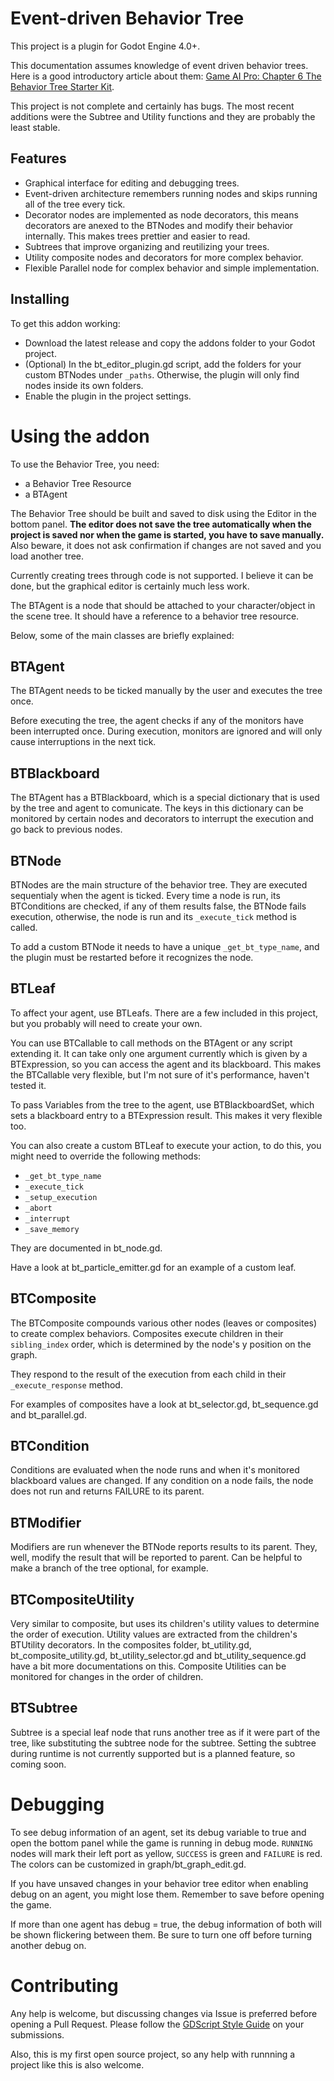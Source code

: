 # Event-driven Behavior Tree
This project is a plugin for Godot Engine 4.0+.

This documentation assumes knowledge of event driven behavior trees. Here is a good introductory article about them: [Game AI Pro: Chapter 6 The Behavior Tree Starter Kit](http://www.gameaipro.com/GameAIPro/GameAIPro_Chapter06_The_Behavior_Tree_Starter_Kit.pdf).

This project is not complete and certainly has bugs. The most recent additions were the Subtree and Utility functions and they are probably the least stable.


## Features
 - Graphical interface for editing and debugging trees.
 - Event-driven architecture remembers running nodes and skips running all of the tree every tick.
 - Decorator nodes are implemented as node decorators, this means decorators are anexed to the BTNodes and modify their behavior internally. This makes trees prettier and easier to read.
 - Subtrees that improve organizing and reutilizing your trees.
 - Utility composite nodes and decorators for more complex behavior.
 - Flexible Parallel node for complex behavior and simple implementation.


## Installing
To get this addon working:
 - Download the latest release and copy the addons folder to your Godot project.
 - (Optional) In the bt_editor_plugin.gd script, add the folders for your custom BTNodes under `_paths`. Otherwise, the plugin will only find nodes inside its own folders.
 - Enable the plugin in the project settings.


# Using the addon
To use the Behavior Tree, you need:
 - a Behavior Tree Resource
 - a BTAgent

The Behavior Tree should be built and saved to disk using the Editor in the bottom panel. **The editor does not save the tree automatically when the project is saved nor when the game is started, you have to save manually.** Also beware, it does not ask confirmation if changes are not saved and you load another tree.

Currently creating trees through code is not supported. I believe it can be done, but the graphical editor is certainly much less work.

The BTAgent is a node that should be attached to your character/object in the scene tree. It should have a reference to a behavior tree resource.

Below, some of the main classes are briefly explained:


## BTAgent
The BTAgent needs to be ticked manually by the user and executes the tree once.

Before executing the tree, the agent checks if any of the monitors have been interrupted once. During execution, monitors are ignored and will only cause interruptions in the next tick.


## BTBlackboard
The BTAgent has a BTBlackboard, which is a special dictionary that is used by the tree and agent to comunicate. The keys in this dictionary can be monitored by certain nodes and decorators to interrupt the execution and go back to previous nodes.


## BTNode
BTNodes are the main structure of the behavior tree. They are executed sequentialy when the agent is ticked. Every time a node is run, its BTConditions are checked, if any of them results false, the BTNode fails execution, otherwise, the node is run and its `_execute_tick` method is called.

To add a custom BTNode it needs to have a unique `_get_bt_type_name`, and the plugin must be restarted before it recognizes the node.


## BTLeaf
To affect your agent, use BTLeafs. There are a few included in this project, but you probably will need to create your own.

You can use BTCallable to call methods on the BTAgent or any script extending it. It can take only one argument currently which is given by a BTExpression, so you can access the agent and its blackboard. This makes the BTCallable very flexible, but I'm not sure of it's performance, haven't tested it.

To pass Variables from the tree to the agent, use BTBlackboardSet, which sets a blackboard entry to a BTExpression result. This makes it very flexible too.

You can also create a custom BTLeaf to execute your action, to do this, you might need to override the following methods:
 - `_get_bt_type_name`
 - `_execute_tick`
 - `_setup_execution`
 - `_abort`
 - `_interrupt`
 - `_save_memory`

They are documented in bt_node.gd.

Have a look at bt_particle_emitter.gd for an example of a custom leaf.


## BTComposite
The BTComposite compounds various other nodes (leaves or composites) to create complex behaviors. Composites execute children in their `sibling_index` order, which is determined by the node's y position on the graph.

They respond to the result of the execution from each child in their `_execute_response` method.

For examples of composites have a look at bt_selector.gd, bt_sequence.gd and bt_parallel.gd.


## BTCondition
Conditions are evaluated when the node runs and when it's monitored blackboard values are changed. If any condition on a node fails, the node does not run and returns FAILURE to its parent.


## BTModifier
Modifiers are run whenever the BTNode reports results to its parent. They, well, modify the result that will be reported to parent. Can be helpful to make a branch of the tree optional, for example.


## BTCompositeUtility
Very similar to composite, but uses its children's utility values to determine the order of execution. Utility values are extracted from the children's BTUtility decorators. In the composites folder, bt_utility.gd, bt_composite_utility.gd, bt_utility_selector.gd and bt_utility_sequence.gd have a bit more documentations on this. Composite Utilities can be monitored for changes in the order of children.


## BTSubtree
Subtree is a special leaf node that runs another tree as if it were part of the tree, like substituting the subtree node for the subtree. Setting the subtree during runtime is not currently supported but is a planned feature, so coming soon.


# Debugging
To see debug information of an agent, set its debug variable to true and open the bottom panel while the game is running in debug mode. `RUNNING` nodes will mark their left port as yellow, `SUCCESS` is green and `FAILURE` is red. The colors can be customized in graph/bt_graph_edit.gd.

If you have unsaved changes in your behavior tree editor when enabling debug on an agent, you might lose them. Remember to save before opening the game.

If more than one agent has debug = true, the debug information of both will be shown flickering between them. Be sure to turn one off before turning another debug on.

# Contributing
Any help is welcome, but discussing changes via Issue is preferred before opening a Pull Request. Please follow the [GDScript Style Guide](https://docs.godotengine.org/en/stable/tutorials/scripting/gdscript/gdscript_styleguide.html) on your submissions.

Also, this is my first open source project, so any help with runnning a project like this is also welcome.